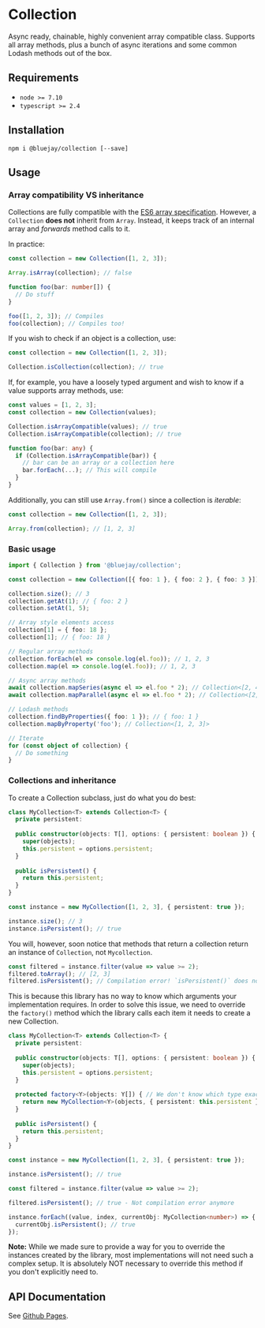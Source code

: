 # Collection

Async ready, chainable, highly convenient array compatible class. Supports all array methods, plus a bunch of async iterations and some common Lodash methods out of the box.

## Requirements

- `node >= 7.10`
- `typescript >= 2.4`

## Installation

`npm i @bluejay/collection [--save]`

## Usage

### Array compatibility VS inheritance

Collections are fully compatible with the [ES6 array specification](https://developer.mozilla.org/en-US/docs/Web/JavaScript/Reference/Global_Objects/Array). However, a `Collection` **does not** inherit from `Array`. Instead, it keeps track of an internal array and *forwards* method calls to it.

In practice:

```typescript
const collection = new Collection([1, 2, 3]);

Array.isArray(collection); // false

function foo(bar: number[]) {
  // Do stuff
}

foo([1, 2, 3]); // Compiles
foo(collection); // Compiles too!
```


If you wish to check if an object is a collection, use:

```typescript
const collection = new Collection([1, 2, 3]);

Collection.isCollection(collection); // true
```

If, for example, you have a loosely typed argument and wish to know if a value supports array methods, use:

```typescript
const values = [1, 2, 3]; 
const collection = new Collection(values);

Collection.isArrayCompatible(values); // true
Collection.isArrayCompatible(collection); // true

function foo(bar: any) {
  if (Collection.isArrayCompatible(bar)) {
    // bar can be an array or a collection here
    bar.forEach(...); // This will compile
  }
}
```

Additionally, you can still use `Array.from()` since a collection is *iterable*:

```typescript
const collection = new Collection([1, 2, 3]);

Array.from(collection); // [1, 2, 3]
```

### Basic usage

```typescript
import { Collection } from '@bluejay/collection';

const collection = new Collection([{ foo: 1 }, { foo: 2 }, { foo: 3 }]); // Initialize with an array

collection.size(); // 3
collection.getAt(1); // { foo: 2 }
collection.setAt(1, 5);

// Array style elements access
collection[1] = { foo: 18 };
collection[1]; // { foo: 18 }

// Regular array methods 
collection.forEach(el => console.log(el.foo)); // 1, 2, 3
collection.map(el => console.log(el.foo)); // 1, 2, 3

// Async array methods
await collection.mapSeries(async el => el.foo * 2); // Collection<[2, 4, 6]>
await collection.mapParallel(async el => el.foo * 2); // Collection<[2, 4, 6]>

// Lodash methods
collection.findByProperties({ foo: 1 }); // { foo: 1 }
collection.mapByProperty('foo'); // Collection<[1, 2, 3]>

// Iterate
for (const object of collection) {
  // Do something
}
```

### Collections and inheritance

To create a Collection subclass, just do what you do best:

```typescript
class MyCollection<T> extends Collection<T> {
  private persistent: 
  
  public constructor(objects: T[], options: { persistent: boolean }) {
    super(objects);
    this.persistent = options.persistent;
  }
  
  public isPersistent() {
    return this.persistent;
  }
}

const instance = new MyCollection([1, 2, 3], { persistent: true });

instance.size(); // 3
instance.isPersistent(); // true
```

You will, however, soon notice that methods that return a collection return an instance of `Collection`, not `Mycollection`.

```typescript
const filtered = instance.filter(value => value >= 2);
filtered.toArray(); // [2, 3]
filtered.isPersistent(); // Compilation error! `isPersistent()` does not exist on type `Collection`
```

This is because this library has no way to know which arguments your implementation requires. In order to solve this issue, we need to override the `factory()` method which the library calls each item it needs to create a new Collection. 

```typescript
class MyCollection<T> extends Collection<T> {
  private persistent: 
  
  public constructor(objects: T[], options: { persistent: boolean }) {
    super(objects);
    this.persistent = options.persistent;
  }
  
  protected factory<Y>(objects: Y[]) { // We don't know which type exactly we're getting here since `map()` and other methods might create collections of a different type than T
    return new MyCollection<Y>(objects, { persistent: this.persistent });
  }
  
  public isPersistent() {
    return this.persistent;
  }
}

const instance = new MyCollection([1, 2, 3], { persistent: true });

instance.isPersistent(); // true

const filtered = instance.filter(value => value >= 2);

filtered.isPersistent(); // true - Not compilation error anymore

instance.forEach((value, index, currentObj: MyCollection<number>) => { // Note that we need to explicitly set the type here as TS doesn't manage to infer it from the implementation
  currentObj.isPersistent(); // true
});
```


**Note:** While we made sure to provide a way for you to override the instances created by the library, most implementations will not need such a complex setup. It is absolutely NOT necessary to override this method if you don't explicitly need to.  

## API Documentation

See [Github Pages](https://bluebirds-blue-jay.github.io/collection/).